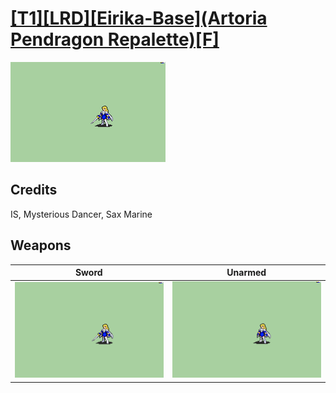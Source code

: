 # [\[T1\]\[LRD\]\[Eirika-Base\]\(Artoria Pendragon Repalette\)\[F\]](./%5BT1%5D%5BLRD%5D%5BEirika-Base%5D(Artoria%20Pendragon%20Repalette)%5BF%5D)

<img src="./1.%20Sword/Sword_000.png" alt="[T1][LRD][Eirika-Base](Artoria Pendragon Repalette)[F] standing" />

## Credits

IS, Mysterious Dancer, Sax Marine

## Weapons


|Sword |Unarmed |
|  :---: | :---: |
| <img alt="Sword animation" src="./1.%20Sword/Sword.gif" /> | <img alt="Unarmed animation" src="./8.%20Unarmed/Unarmed.gif" /> |
